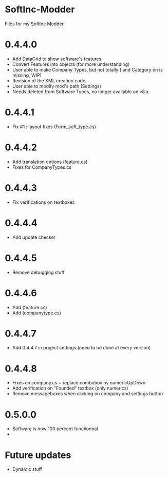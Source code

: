 # SoftInc-Modder
Files for my SoftInc Modder

# 0.4.4.0

- Add DataGrid to show software's features.
- Convert Features into objects (for more understanding)
- User able to make Company Types, but not totally (<Force> and Category on <Type> is missing, WIP)
- Revision of the XML creation code.
- User able to modify mod's path (Settings)
- Needs deleted from Software Types, no longer available on v8.x

# 0.4.4.1

- Fix #1 : layout fixes (Form_soft_type.cs)


# 0.4.4.2 

- Add translation options (feature.cs)
- Fixes for CompanyTypes.cs

# 0.4.4.3

- Fix verifications on textboxes

# 0.4.4.4

- Add update checker

# 0.4.4.5

- Remove debugging stuff

# 0.4.4.6

- Add <from><vital><forced> (feature.cs)
- Add <Category> (companytype.cs)

# 0.4.4.7

- Add 0.4.4.7 in project settings (need to be done at every version)

# 0.4.4.8

- Fixes on company.cs + replace combobox by numericUpDown
- Add verification on "Founded" textbox (only numerics)
- Remove messageboxes when clicking on company and settings button

# 0.5.0.0

- Software is now 100 percent functionnal
- 

# Future updates

- Dynamic stuff

